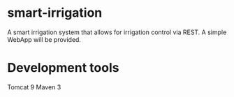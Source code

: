 # smart-irrigation
A smart irrigation system that allows for irrigation control via REST.  A simple WebApp will be provided.

# Development tools
Tomcat 9
Maven 3
